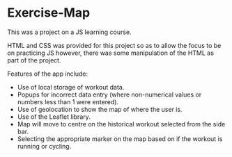 # Exercise-Map
This was a project on a JS learning course.

HTML and CSS was provided for this project so as to allow the focus to be on  practicing JS however, there was some manipulation of the HTML as part of the project. 

Features of the app include:
- Use of local storage of workout data.
- Popups for incorrect data entry (where non-numerical values or numbers less than 1 were entered).
- Use of geolocation to show the map of where the user is.
- Use of the Leaflet library.
- Map will move to centre on the historical workout selected from the side bar.
- Selecting the appropriate marker on the map based on if the workout is running or cycling.
